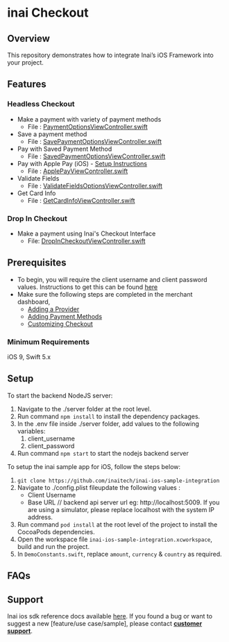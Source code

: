 # inai Checkout

## Overview
This repository demonstrates how to integrate Inai’s iOS Framework into your project.

## Features
### Headless Checkout
- Make a payment with variety of payment methods
    - File : [PaymentOptionsViewController.swift](https://github.com/inaitech/inai-ios-sample-integration/blob/e4c946d4dd694559d99ec3ffc269969918983b18/inai-ios-sample-integration/Headless%20Checkout/Payment%20Options/PaymentOptionsViewController.swift)
- Save a payment method
    - File : [SavePaymentOptionsViewController.swift](https://github.com/inaitech/inai-ios-sample-integration/blob/e4c946d4dd694559d99ec3ffc269969918983b18/inai-ios-sample-integration/Headless%20Checkout/Save%20Payment%20Method/SavePaymentOptionsViewController.swift)
- Pay with Saved Payment Method
    - File : [SavedPaymentOptionsViewController.swift](https://github.com/inaitech/inai-ios-sample-integration/blob/e4c946d4dd694559d99ec3ffc269969918983b18/inai-ios-sample-integration/Headless%20Checkout/Make%20Payment%20With%20Saved%20Method/SavedPaymentOptionsViewController.swift)
- Pay with Apple Pay (iOS) - [Setup Instructions](https://docs.inai.io/docs/apple-pay-with-inai-headless-checkout-ios)
    - File : [ApplePayViewController.swift](https://github.com/inaitech/inai-ios-sample-integration/blob/ae5b96f9ff4832a14e98f2d2b61864328e5a599b/inai-ios-sample-integration/Headless%20Checkout/Apple%20Pay/ApplePayViewController.swift)
- Validate Fields
    - File : [ValidateFieldsOptionsViewController.swift](https://github.com/inaitech/inai-ios-sample-integration/blob/e4c946d4dd694559d99ec3ffc269969918983b18/inai-ios-sample-integration/Headless%20Checkout/Validate%20Fields/ValidateFieldsViewController.swift)
- Get Card Info
    - File : [GetCardInfoViewController.swift](https://github.com/inaitech/inai-ios-sample-integration/blob/main/inai-ios-sample-integration/Headless%20Checkout/Get%20Card%20Info/GetCardInfoViewController.swift)

### Drop In Checkout
- Make a payment using Inai's Checkout Interface
    - File: [DropInCheckoutViewController.swift](https://github.com/inaitech/inai-ios-sample-integration/blob/f56e0caee501f1ca116c89932401a22b4e24164a/inai-ios-sample-integration/DropIn%20Checkout/DropInCheckoutViewController.swift)

## Prerequisites
- To begin, you will require the client username and client password values. Instructions to get this can be found [here](https://docs.inai.io/docs/getting-started)
- Make sure the following steps are completed in the merchant dashboard,
  - [Adding a Provider](https://docs.inai.io/docs/adding-a-payment-processor)
  - [Adding Payment Methods](https://docs.inai.io/docs/adding-a-payment-method)
  - [Customizing Checkout](https://docs.inai.io/docs/customizing-your-checkout)

### Minimum Requirements
iOS 9, Swift 5.x

## Setup

To start the backend NodeJS server:
1. Navigate to the ./server folder at the root level.
2. Run command `npm install` to install the dependency packages.
3. In the .env file inside ./server folder, add values to the following variables:
    1. client_username
    2. client_password
4. Run command `npm start` to start the nodejs backend server

To setup the inai sample app for iOS, follow the steps below:
1. `git clone https://github.com/inaitech/inai-ios-sample-integration`
2. Navigate to  ./config.plist fileupdate the following values :
   - Client Username
   - Base URL    // backend api server url eg: http://localhost:5009. If you are using a simulator, please replace localhost with the system IP address.
3. Run command `pod install` at the root level of the project to install the CocoaPods dependencies.
4. Open the workspace file `inai-ios-sample-integration.xcworkspace`, build and run the project.
5. In `DemoConstants.swift`, replace `amount`, `currency` & `country` as required.

## FAQs
<TBA>

## Support
Inai ios sdk reference docs available [here](https://docs.inai.io/docs/ios-native-sdk).
If you found a bug or want to suggest a new [feature/use case/sample], please contact **[customer support](mailto:support@inai.io)**.

